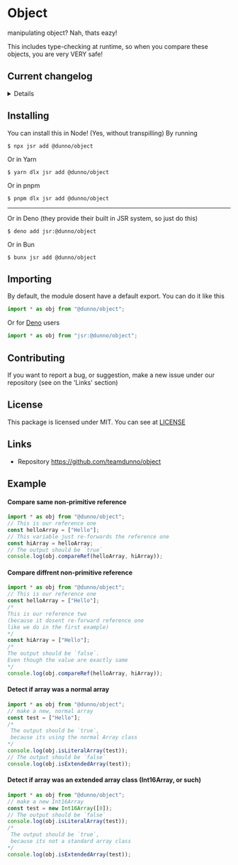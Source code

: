 # Object

manipulating object? Nah, thats eazy!

This includes type-checking at runtime, so when you compare these objects, you are very VERY safe!

## Current changelog
<details>
- Added support for `null` as a placeholder to `undefined` (only `track()` dosent support it)
- `realTypeof` was added to fix those annoying `typeof` limitation! So, instead of
  - Array
    - on normal `typeof`: `"object"`
    - on `realTypeof`: `"array"`
  - null
    - on normal `typeof`: `"object"`
    - on `realTypeof`: `"null"`
  - Class
    - on normal `typeof`: `"function"`
    - on `realTypeof`: `"class"`
- Trackers (`track()` and `Track` object) has been added to listen object changes
- Detect empty objects (for `string`, `object`, and `array`) 
</details>

## Installing

You can install this in Node! (Yes, without transpilling) By running

```shell
$ npx jsr add @dunno/object
```

Or in Yarn

```shell
$ yarn dlx jsr add @dunno/object
```

Or in pnpm

```shell
$ pnpm dlx jsr add @dunno/object
```

---

Or in Deno (they provide their built in JSR system, so just do this)

```shell
$ deno add jsr:@dunno/object
```

Or in Bun

```shell
$ bunx jsr add @dunno/object
```

## Importing

By default, the module dosent have a default export. You can do it like this

```js
import * as obj from "@dunno/object";
```

Or for [Deno](https://deno.com) users

```js
import * as obj from "jsr:@dunno/object";
```

## Contributing

If you want to report a bug, or suggestion, make a new issue under our
repository (see on the 'Links' section)

## License

This package is licensed under MIT. You can see at [LICENSE](./LICENSE)

## Links

- Repository https://github.com/teamdunno/object

## Example

#### Compare same non-primitive reference

```js
import * as obj from "@dunno/object";
// This is our reference one
const helloArray = ["Hello"];
// This variable just re-forwards the reference one
const hiArray = helloArray;
// The output should be `true`
console.log(obj.compareRef(helloArray, hiArray));
```

#### Compare diffrent non-primitive reference

```js
import * as obj from "@dunno/object";
// This is our reference one
const helloArray = ["Hello"];
/*
This is our reference two
(because it dosent re-forward reference one
like we do in the first example)
*/
const hiArray = ["Hello"];
/*
The output should be `false`.
Even though the value are exactly same
*/
console.log(obj.compareRef(helloArray, hiArray));
```

#### Detect if array was a normal array

```js
import * as obj from "@dunno/object";
// make a new, normal array
const test = ["Hello"];
/*
 The output should be `true`,
 because its using the normal Array class
*/
console.log(obj.isLiteralArray(test));
// The output should be `false`
console.log(obj.isExtendedArray(test));
```

#### Detect if array was an extended array class (Int16Array, or such)

```js
import * as obj from "@dunno/object";
// make a new Int16Array
const test = new Int16Array([8]);
// The output should be `false`
console.log(obj.isLiteralArray(test));
/*
 The output should be `true`,
 because its not a standard array class
*/
console.log(obj.isExtendedArray(test));
```
